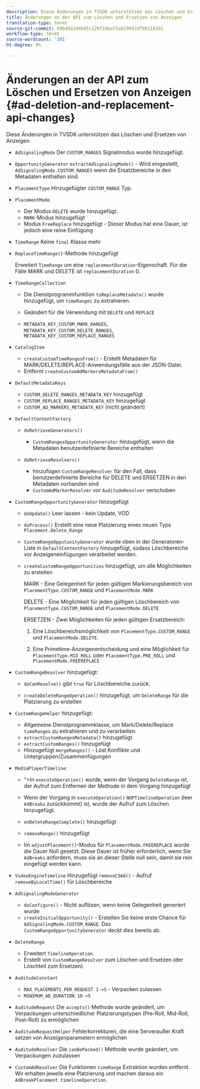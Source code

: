 ```yaml
---
description: Diese Änderungen in TVSDK unterstützen das Löschen und Ersetzen von Anzeigen.
title: Änderungen an der API zum Löschen und Ersetzen von Anzeigen
translation-type: tm+mt
source-git-commit: 89bdda1d4bd5c126f19ba75a819942df901183d1
workflow-type: tm+mt
source-wordcount: '381'
ht-degree: 0%

---
```



# Änderungen an der API zum Löschen und Ersetzen von Anzeigen {#ad-deletion-and-replacement-api-changes}

Diese Änderungen in TVSDK unterstützen das Löschen und Ersetzen von Anzeigen.

* `AdSignalingMode` Der  `CUSTOM_RANGES` Signalmodus wurde hinzugefügt.

* `OpportunityGenerator`  `extractAdSignalingMode()` - Wird eingestellt,  `AdSignalingMode.CUSTOM_RANGES` wenn die Ersatzbereiche in den Metadaten enthalten sind.

* `PlacementType` Hinzugefügter  `CUSTOM_RANGE` Typ.

* `PlacementMode`

   * Der Modus `DELETE` wurde hinzugefügt.
   * `MARK`-Modus hinzugefügt
   * Modus `FreeReplace` hinzugefügt - Dieser Modus hat eine Dauer, ist jedoch eine reine Einfügung

* `TimeRange` Keine  `final` Klasse mehr

* `ReplaceTimeRange()`-Methode hinzugefügt

   Erweitert `TimeRange` um eine `replacementDuration`-Eigenschaft. Für die Fälle MARK und DELETE ist `replacementDuration` 0.

* `TimeRangeCollection`

   * Die Dienstprogrammfunktion `toReplaceMetadata()` wurde hinzugefügt, um `timeRanges` zu extrahieren.

   * Geändert für die Verwendung mit `DELETE` und `REPLACE`

   * `METADATA_KEY_CUSTOM_MARK_RANGES`,  `METADATA_KEY_CUSTOM_DELETE_RANGES`,  `METADATA_KEY_CUSTOM_REPLACE_RANGES`

* `CatalogItem`

   * `createCustomTimeRangesFrom()` - Erstellt Metadaten für MARK/DELETE/REPLACE-Anwendungsfälle aus der JSON-Datei.
   * Entfernt `createCustomAdMarkersMetadataFrom()`

* `DefaultMetadataKeys`

   * `CUSTOM_DELETE_RANGES_METADATA_KEY` hinzugefügt
   * `CUSTOM_REPLACE_RANGES_METADATA_KEY` hinzugefügt
   * `CUSTOM_AD_MARKERS_METADATA_KEY` (nicht geändert)

* `DefaultContentFactory`

   * `doRetrieveGenerators()`

      * `CustomRangesOpportunityGenerator` hinzugefügt, wenn die Metadaten benutzerdefinierte Bereiche enthalten
   * `doRetrieveResolvers()`

      * hinzufügen `CustomRangeResolver` für den Fall, dass benutzerdefinierte Bereiche für DELETE und ERSETZEN in den Metadaten vorhanden sind
      * `CustomAdMarkerResolver` vor `AuditudeResolver` verschoben


* `CustomRangeOpportunityGenerator` hinzugefügt

   * `doUpdate()` Leer lassen - kein Update, VOD
   * `doProcess()` Erstellt eine neue Platzierung eines neuen Typs  `Placement.Delete_Range`

   * `CustomRangeOppotunityGenerator` wurde oben in der Generatoren-Liste in `DefaultContentFactory` hinzugefügt, sodass Löschbereiche vor Anzeigeneinfügungen verarbeitet werden.

   * `createCustomRangeOpportunities` hinzugefügt, um alle Möglichkeiten zu erstellen

      MARK - Eine Gelegenheit für jeden gültigen Markierungsbereich von `PlacementType.CUSTOM_RANGE` und `PlacementMode.MARK`

      DELETE - Eine Möglichkeit für jeden gültigen Löschbereich von `PlacementType.CUSTOM_RANGE` und `PlacementMode.DELETE`

      ERSETZEN - Zwei Möglichkeiten für jeden gültigen Ersatzbereich:

      1. Eine Löschbereichsmöglichkeit von `PlacementType.CUSTOM_RANGE` und `PlacementMode.DELETE`.

      1. Eine Primetime-Anzeigenentscheidung und eine Möglichkeit für `PlacementType.MID_ROLL` oder `PlacementType.PRE_ROLL` und `PlacementMode.FREEREPLACE`

* `CustomRangeResolver` hinzugefügt:

   * `doCanResolve()` gibt  `true` für Löschbereiche zurück.

   * `createDeleteRangeOperation()` hinzugefügt, um `DeleteRange` für die Platzierung zu erstellen

* `CustomRangeHelper` hinzugefügt:

   * Allgemeine Dienstprogrammklasse, um Mark/Delete/Replace `timeRanges` zu extrahieren und zu verarbeiten.
   * `extractCustomRangesMetadata()` hinzugefügt
   * `extractCustomRanges()` hinzugefügt
   * Hinzugefügt `mergeRanges()` - Löst Konflikte und Untergruppen/Zusammenfügungen

* `MediaPlayerTimeline`:

   * &quot;>In `executeOperation()` wurde, wenn der Vorgang `DeleteRange` ist, der Aufruf zum Entfernen der Methode in dem Vorgang hinzugefügt

   * Wenn der Vorgang in `executeOperation()` `NOPTimelineOperation` (leer `AdBreaks` zurückkommt) ist, wurde der Aufruf zum Löschen hinzugefügt.

   * `onDeleteRangeComplete()` hinzugefügt
   * `removeRange()` hinzugefügt
   * Im `adjustPlacement()`-Modus für `PlacementMode.FREEREPLACE` wurde die Dauer Null gesetzt. Diese Dauer ist früher erforderlich, wenn Sie `AdBreaks` anfordern, muss sie an dieser Stelle null sein, damit sie rein eingefügt werden kann.

* `VideoEngineTimeline` Hinzugefügt  `removeC3Ad()` - Aufruf  `removeByLocalTime()` für Löschbereiche

* `AdSignalingModeGenerator`

   * `doConfigure()` - Nicht auflösen, wenn keine Gelegenheit generiert wurde
   * `createInitialOpportunity()` - Erstellen Sie keine erste Chance für  `AdSignalingMode.CUSTOM_RANGE`. Das `CustomRangeOpportunityGenerator` deckt dies bereits ab.

* `DeleteRange`

   * Erweitert `TimelineOperation`.
   * Erstellt von `CustomRangeResolver` zum Löschen und Ersetzen (der Löschteil zum Ersetzen)

* `AuditudeConstant`

   * `MAX_PLACEMENTS_PER_REQUEST 1->5` - Verpacken zulassen
   * `MINIMUM_AD_DURATION 10->5`

* `AuditudeRequest` Die  `accepts()` Methode wurde geändert, um Verpackungen unterschiedlicher Platzierungstypen (Pre-Roll, Mid-Roll, Post-Roll) zu ermöglichen

* `AuditudeRequestHelper` Fehlerkorrekturen, die eine Serveraußer Kraft setzen von Anzeigenparametern ermöglichen

* `AuditudeResolver` Die  `canBePacked()` Methode wurde geändert, um Verpackungen zuzulassen

* `CustomAdResolver` Die Funktionen  `timeRange` Extraktion wurden entfernt. Wir erhalten jeweils eine Platzierung und machen daraus ein `AdBreakPlacement timelineOperation`.

